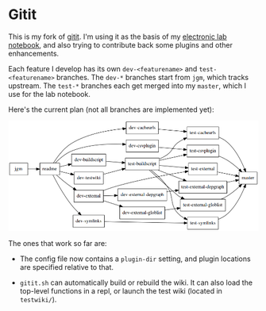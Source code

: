 Gitit
=====

This is my fork of [gitit][1].
I'm using it as the basis of my [electronic lab notebook][2],
and also trying to contribute back some plugins and other
enhancements.

Each feature I develop has its own `dev-<featurename>`
and `test-<featurename>` branches. The `dev-*` branches
start from `jgm`, which tracks upstream.
The `test-*` branches each get merged into my `master`,
which I use for the lab notebook.

Here's the current plan
(not all branches are implemented yet):

![branches graph][3]


The ones that work so far are:

* The config file now contains a `plugin-dir` setting,
  and plugin locations are specified relative to that.

* `gitit.sh` can automatically build or rebuild the wiki.
  It can also load the top-level functions in a repl,
  or launch the test wiki (located in `testwiki/`).


[1]: http://github.com/jgm/gitit
[2]: https://github.com/jefdaj/jeffwiki
[3]: https://raw.githubusercontent.com/jefdaj/gitit/readme/readme/branches.png
